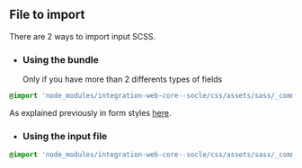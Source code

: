 ## File to import

There are 2 ways to import input SCSS.

* ### Using the bundle

    Only if you have more than 2 differents types of fields

```scss
@import 'node_modules/integration-web-core--socle/css/assets/sass/_common/10-bundles/_form.bundle.scss';
```

As explained previously in form styles [here](/Components/form/scss/). 

* ### Using the input file

```scss
@import 'node_modules/integration-web-core--socle/css/assets/sass/_common/06-molecules/_input.atoms.scss';
```
